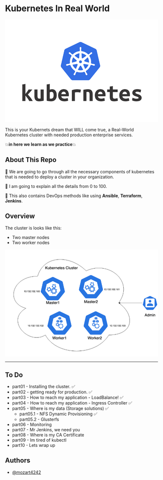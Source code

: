 # Kubernetes In Real World
 <img alt="kubernetes Logo" src="kuber-real.png">

This is your Kubernets dream that WILL come true, a Real-World Kubernetes cluster with needed production enterprise services.

💥**in here we learn as we practice**💥

## About This Repo
📌 We are going to go through all the necessary components of kubernetes that is needed to deploy a cluster in your organization.

📌 I am going to explain all the details from 0 to 100.

📌 This also contains DevOps methods like using **Ansible**, **Terraform**, **Jenkins**.


## Overview
The cluster is looks like this:
- Two master nodes
- Two worker nodes
<p align="center">
 <img alt="Ansible Logo" src="cluster.png">
</p>

--------
## To Do
- part01 - Installing the cluster. ✅
- part02 - getting ready for production. ✅
- part03 - How to reach my application - LoadBalance! ✅
- part04 - How to reach my application - Ingress Controller ✅
- part05 - Where is my data (Storage solutions) ✅
  - part05.1 - NFS Dynamic Provisioning ✅
  - part05.2 - Glusterfs
- part06 - Monitoring
- part07 - Mr Jenkins, we need you
- part08 - Where is my CA Certificate
- part09 - Im tired of kubectl
- part10 - Lets wrap up

## Authors

- [@mozart4242](https://www.github.com/mozart4242)
